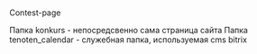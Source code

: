 #
Contest-page

Папка konkurs - непосредсвенно сама страница сайта
Папка tenoten_calendar - служебная папка, используемая cms bitrix
